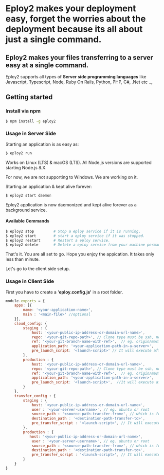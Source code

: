 # Eploy2 makes your deployment easy, forget the worries about the deployment because its all about just a single command.
## Eploy2 makes your files transferring to a server easy at a single command.
Eploy2 supports all types of **Server side programming languages** like Javascript, Typescript, Node, Ruby On Rails, Python, PHP, C#, .Net  etc ..,

## Getting started

### Install via npm 

```sh
$ npm install -g eploy2
```

### Usage in Server Side

Starting an application is as easy as:

```sh
$ eploy2 run
```

Works on Linux (LTS) & macOS (LTS). All Node.js versions are supported starting Node.js 8.X.

For now, we are not supporting to Windows. We are working on it.

Starting an application & kept alive forever:

```sh
$ eploy2 start daemon
```

Eploy2 application is now daemonized and kept alive forever as a background service.

#### Available Commands

```sh
$ eploy2 stop         # Stop a eploy service if it is running.
$ eploy2 start        # start a eploy service if it was stopped.
$ eploy2 restart      # Restart a eploy service.
$ eploy2 delete       # Delete a eploy service from your machine permanently.
```
That's it. You are all set to go. Hope you enjoy the appication. It takes only less than minute.

Let's go to the client side setup.

### Usage in Client Side

First you have to create a **'eploy.config.js'** in a root folder.

```javascript
module.exports = {
    apps: [{
        name: '<your-application-name>',
        main : '<main-file>' //optional
    }],
    cloud_config: {
        staging : {
            host: '<your-public-ip-address-or-domain-url-name>',
            repo: '<your-git-repo-path>', // Clone type must be ssh, not supported in https.
            ref: '<your-git-branch-name-with-ref>',  // eg. origin/master
            application_path: '<your-application-path-in-a-server>',
            pre_launch_script: '<launch-script>' // It will execute after update the latest files from the git. eg. 'npm i'
        },
        production : {
            host: '<your-public-ip-address-or-domain-url-name>',
            repo: '<your-git-repo-path>', // Clone type must be ssh, not supported in https.
            ref: '<your-git-branch-name-with-ref>',  // eg. origin/master
            application_path: '<your-application-path-in-a-server>',
            pre_launch_script: '<launch-script>',  //It will execute after update the latest files from the git. eg. 'npm i'
        }
    },
    transfer_config : {
        staging : {
            host: '<your-public-ip-address-or-domain-url-name>',
            user : '<your-server-username>', // eg. ubuntu or root
            source_path : '<source-path-transfer-from>', // which is folder or file path you want to transfer to server
            destination_path : '<destination-path-transfer-to>',
            pre_transfer_script : '<launch-script>', // It will execute before transfer the files to the server. eg. 'ng build or gatsby build'
        },
        production : {
           host: '<your-public-ip-address-or-domain-url-name>',
            user : '<your-server-username>', // eg. ubuntu or root
            source_path : '<source-path-transfer-from>', // which is folder or file path you want to transfer to server
            destination_path : '<destination-path-transfer-to>',
            pre_transfer_script : '<launch-script>', // It will execute before transfer the files to the server. eg. 'ng build or gatsby build'
        }
    }
}
```

